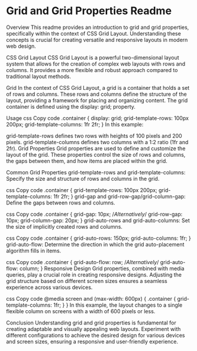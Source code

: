 # Grid and Grid Properties Readme

Overview
This readme provides an introduction to grid and grid properties, specifically within the context of CSS Grid Layout. Understanding these concepts is crucial for creating versatile and responsive layouts in modern web design.

CSS Grid Layout
CSS Grid Layout is a powerful two-dimensional layout system that allows for the creation of complex web layouts with rows and columns. It provides a more flexible and robust approach compared to traditional layout methods.

Grid
In the context of CSS Grid Layout, a grid is a container that holds a set of rows and columns. These rows and columns define the structure of the layout, providing a framework for placing and organizing content. The grid container is defined using the display: grid; property.

Usage
css
Copy code
.container {
  display: grid;
  grid-template-rows: 100px 200px;
  grid-template-columns: 1fr 2fr;
}
In this example:

grid-template-rows defines two rows with heights of 100 pixels and 200 pixels.
grid-template-columns defines two columns with a 1:2 ratio (1fr and 2fr).
Grid Properties
Grid properties are used to define and customize the layout of the grid. These properties control the size of rows and columns, the gaps between them, and how items are placed within the grid.

Common Grid Properties
grid-template-rows and grid-template-columns: Specify the size and structure of rows and columns in the grid.

css
Copy code
.container {
  grid-template-rows: 100px 200px;
  grid-template-columns: 1fr 2fr;
}
grid-gap and grid-row-gap/grid-column-gap: Define the gaps between rows and columns.

css
Copy code
.container {
  grid-gap: 10px;
  /*Alternatively*/
  grid-row-gap: 10px;
  grid-column-gap: 20px;
}
grid-auto-rows and grid-auto-columns: Set the size of implicitly created rows and columns.

css
Copy code
.container {
  grid-auto-rows: 150px;
  grid-auto-columns: 1fr;
}
grid-auto-flow: Determine the direction in which the grid auto-placement algorithm fills in items.

css
Copy code
.container {
  grid-auto-flow: row;
  /*Alternatively*/
  grid-auto-flow: column;
}
Responsive Design
Grid properties, combined with media queries, play a crucial role in creating responsive designs. Adjusting the grid structure based on different screen sizes ensures a seamless experience across various devices.

css
Copy code
@media screen and (max-width: 600px) {
  .container {
    grid-template-columns: 1fr;
  }
}
In this example, the layout changes to a single flexible column on screens with a width of 600 pixels or less.

Conclusion
Understanding grid and grid properties is fundamental for creating adaptable and visually appealing web layouts. Experiment with different configurations to achieve the desired design for various devices and screen sizes, ensuring a responsive and user-friendly experience.
